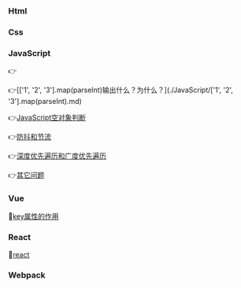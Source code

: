 ### Html

### Css

### JavaScript

👉

👉[['1', '2', '3'].map\(parseInt\)输出什么？为什么？](./JavaScript/['1', '2', '3'].map(parseInt).md) 

👉[JavaScript空对象判断](./JavaScript/空对象判断.md)

👉[防抖和节流](./JavaScript/防抖和节流.md)

👉[深度优先遍历和广度优先遍历](./JavaScript/深度优先遍历和广度优先遍历.md)

👉[其它问题](./JavaScript/other.md)

### Vue

💪[key属性的作用](./vue.md)

### React

🤜[react](./react.md)

### Webpack